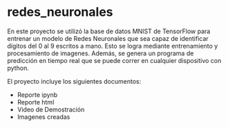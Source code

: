 # redes_neuronales
En este proyecto se utilizó la base de datos MNIST de TensorFlow para entrenar un modelo de Redes Neuronales que sea capaz de identificar dígitos del 0 al 9 escritos a mano. Esto se logra mediante entrenamiento y procesamiento de imagenes. Además, se genera un programa de predicción en tiempo real que se puede correr en cualquier dispositivo con python.

El proyecto incluye los siguientes documentos:
- Reporte ipynb
- Reporte html
- Video de Demostración
- Imagenes creadas
